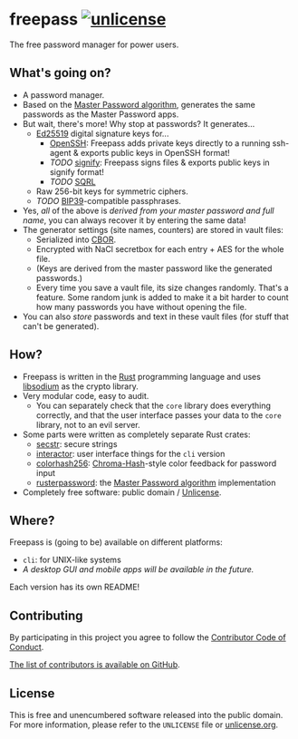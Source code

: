 # freepass [![unlicense](https://img.shields.io/badge/un-license-green.svg?style=flat)](http://unlicense.org)

The free password manager for power users.

## What's going on?

- A password manager.
- Based on the [Master Password algorithm], generates the same passwords as the Master Password apps.
- But wait, there's more! Why stop at passwords? It generates...
  - [Ed25519] digital signature keys for...
    - [OpenSSH]: Freepass adds private keys directly to a running ssh-agent & exports public keys in OpenSSH format!
    - *TODO* [signify]: Freepass signs files & exports public keys in signify format!
    - *TODO* [SQRL]
  - Raw 256-bit keys for symmetric ciphers.
  - *TODO* [BIP39]-compatible passphrases.
- Yes, *all* of the above is *derived from your master password and full name*, you can always recover it by entering the same data!
- The generator settings (site names, counters) are stored in vault files:
  - Serialized into [CBOR].
  - Encrypted with NaCl secretbox for each entry + AES for the whole file.
  - (Keys are derived from the master password like the generated passwords.)
  - Every time you save a vault file, its size changes randomly. That's a feature. Some random junk is added to make it a bit harder to count how many passwords you have without opening the file.
- You can also *store* passwords and text in these vault files (for stuff that can't be generated).

## How?

- Freepass is written in the [Rust] programming language and uses [libsodium] as the crypto library.
- Very modular code, easy to audit.
  - You can separately check that the `core` library does everything correctly, and that the user interface passes your data to the `core` library, not to an evil server.
- Some parts were written as completely separate Rust crates:
  - [secstr](https://github.com/valpackett/secstr): secure strings
  - [interactor](https://github.com/valpackett/interactor): user interface things for the `cli` version
  - [colorhash256](https://github.com/valpackett/colorhash256): [Chroma-Hash](https://github.com/mattt/Chroma-Hash/)-style color feedback for password input
  - [rusterpassword](https://github.com/valpackett/rusterpassword): the [Master Password algorithm] implementation
- Completely free software: public domain / [Unlicense].

[Master Password algorithm]: https://ssl.masterpasswordapp.com/algorithm.html
[Ed25519]: http://ed25519.cr.yp.to
[OpenSSH]: http://www.openssh.com
[signify]: http://www.tedunangst.com/flak/post/signify
[SQRL]: https://www.grc.com/sqrl/sqrl.htm
[BIP39]: https://github.com/bitcoin/bips/blob/master/bip-0039.mediawiki
[CBOR]: http://cbor.io
[Rust]: https://www.rust-lang.org
[libsodium]: https://download.libsodium.org/doc/
[Unlicense]: http://unlicense.org

## Where?

Freepass is (going to be) available on different platforms:

- `cli`: for UNIX-like systems
- *A desktop GUI and mobile apps will be available in the future.*

Each version has its own README!

## Contributing

By participating in this project you agree to follow the [Contributor Code of Conduct](http://contributor-covenant.org/version/1/2/0/).

[The list of contributors is available on GitHub](https://github.com/valpackett/freepass/graphs/contributors).

## License

This is free and unencumbered software released into the public domain.  
For more information, please refer to the `UNLICENSE` file or [unlicense.org](http://unlicense.org).
